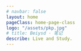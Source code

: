 ```yaml
---
# navbar: false
layout: home
pageClass: home-page-class
logo: "/assets/pkp.jpg"
# title: Beiysd · 笔记
describe: Live and Study.
---
```

